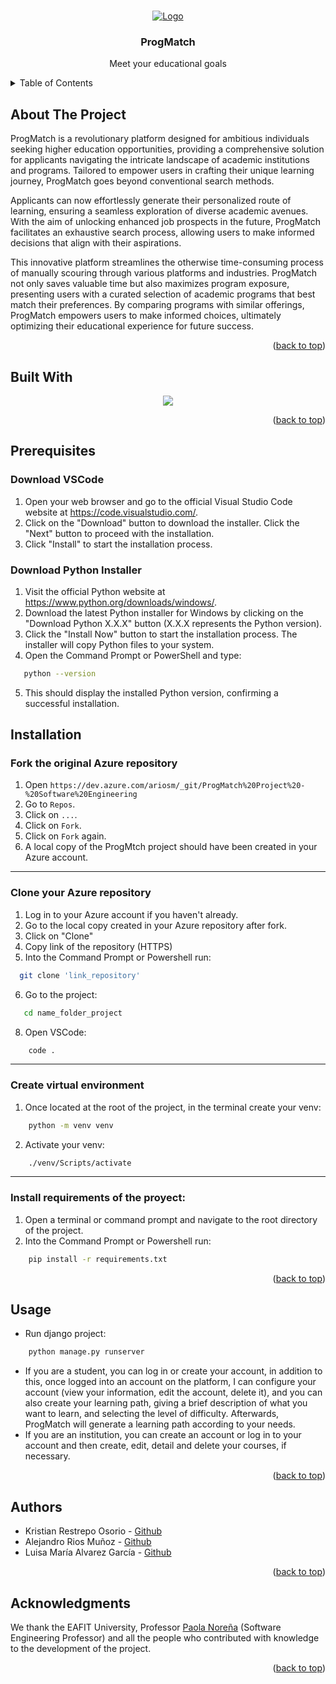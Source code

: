 <!-- Improved compatibility of back to top link: See: https://github.com/othneildrew/Best-README-Template/pull/73 -->
<a id="readme-top"></a>

<!-- PROJECT LOGO -->
<br />
<div align="center">
  <a href="https://github.com/othneildrew/Best-README-Template">
    <img src="https://i.imgur.com/6rIYsm6.png" alt="Logo" style = "background-color:white">
  </a>

  <h3 align="center">ProgMatch</h3>
  <p>Meet your educational goals</p>
</div>



<!-- TABLE OF CONTENTS -->
<details>
  <summary>Table of Contents</summary>
  <ol>
    <li><a href="#about-the-project">About The Project</a></li>
    <li><a href="#built-with">Built With</a></li>
    <li><a href="#installation">Installation</a></li>
    <li><a href="#usage">Usage</a></li>
    <li><a href="#authors">Authors</a></li>
    <li><a href="#acknowledgments">Acknowledgments</a></li>
  </ol>
</details>



<!-- ABOUT THE PROJECT -->
## About The Project


ProgMatch is a revolutionary platform designed for ambitious individuals seeking higher education opportunities, providing a comprehensive solution for applicants navigating the intricate landscape of academic institutions and programs. Tailored to empower users in crafting their unique learning journey, ProgMatch goes beyond conventional search methods.

Applicants can now effortlessly generate their personalized route of learning, ensuring a seamless exploration of diverse academic avenues. With the aim of unlocking enhanced job prospects in the future, ProgMatch facilitates an exhaustive search process, allowing users to make informed decisions that align with their aspirations.

This innovative platform streamlines the otherwise time-consuming process of manually scouring through various platforms and industries. ProgMatch not only saves valuable time but also maximizes program exposure, presenting users with a curated selection of academic programs that best match their preferences. By comparing programs with similar offerings, ProgMatch empowers users to make informed choices, ultimately optimizing their educational experience for future success.

<p align="right">(<a href="#readme-top">back to top</a>)</p>


<!-- Built -->
## Built With
<p align="center">
  <a href="https://skillicons.dev">
    <img src="https://skillicons.dev/icons?i=python,js,html,css,django,tailwind,postgresql,git" />
  </a>
</p>

<p align="right">(<a href="#readme-top">back to top</a>)</p>


<!-- Prerequisites -->
## Prerequisites
### Download VSCode
1. Open your web browser and go to the official Visual Studio Code website at https://code.visualstudio.com/.
2. Click on the "Download" button to download the installer. Click the "Next" button to proceed with the installation.
3. Click "Install" to start the installation process.
   
### Download Python Installer
1. Visit the official Python website at https://www.python.org/downloads/windows/.
2. Download the latest Python installer for Windows by clicking on the "Download Python X.X.X" button (X.X.X represents the Python version).
3. Click the "Install Now" button to start the installation process. The installer will copy Python files to your system.
4. Open the Command Prompt or PowerShell and type:
```sh
   python --version
```
5. This should display the installed Python version, confirming a successful installation.

<!-- INSTALLATION -->
## Installation
### Fork the original Azure repository
1. Open ```https://dev.azure.com/ariosm/_git/ProgMatch%20Project%20-%20Software%20Engineering```
2. Go to ```Repos```.
3. Click on ```...```.
4. Click on ```Fork```.
5. Click on ```Fork``` again.
6. A local copy of the ProgMtch project should have been created in your Azure account.
<hr/>

### Clone your Azure repository
1. Log in to your Azure account if you haven't already.
2. Go to the local copy created in your Azure repository after fork.
3. Click on "Clone"
4. Copy link of the repository (HTTPS)
5. Into the Command Prompt or Powershell run:
 ```sh
   git clone 'link_repository'
```
6. Go to the project:
```sh
   cd name_folder_project
   ```
8. Open VSCode:
```sh
    code .
   ```
<hr/>

### Create virtual environment
1. Once located at the root of the project, in the terminal create your venv:
```sh
    python -m venv venv
   ```
2. Activate your venv:
```sh
    ./venv/Scripts/activate
   ```
<hr/>

### Install requirements of the proyect:
1. Open a terminal or command prompt and navigate to the root directory of the project.
2. Into the Command Prompt or Powershell run:
```sh
    pip install -r requirements.txt
   ```

<p align="right">(<a href="#readme-top">back to top</a>)</p>




<!-- USAGE -->
## Usage
* Run django project:
```sh
    python manage.py runserver
   ```
* If you are a student, you can log in or create your account, in addition to this, once logged into an account on the platform, I can configure your account (view your information, edit the account, delete it), and you can also create your learning path, giving a brief description of what you want to learn, and selecting the level of difficulty. Afterwards, ProgMatch will generate a learning path according to your needs.
* If you are an institution, you can create an account or log in to your account and then create, edit, detail and delete your courses, if necessary.

<p align="right">(<a href="#readme-top">back to top</a>)</p>


<!-- Authors -->
## Authors

* Kristian Restrepo Osorio - [Github](https://github.com/kristianrpo)
* Alejandro Rios Muñoz - [Github](https://github.com/alejoriosm04)
* Luisa María Alvarez García - [Github](https://github.com/LuisaMG01)

<p align="right">(<a href="#readme-top">back to top</a>)</p>



<!-- ACKNOWLEDGMENTS -->
## Acknowledgments

We thank the EAFIT University, Professor [Paola Noreña](https://www.linkedin.com/in/paolanorena/) (Software Engineering Professor) and all the people who contributed with knowledge to the development of the project.

<p align="right">(<a href="#readme-top">back to top</a>)</p>






